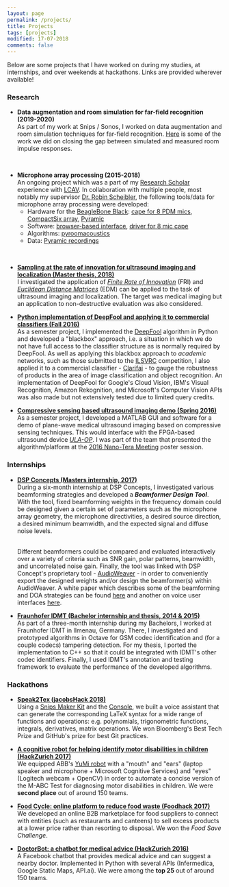 ```yaml
---
layout: page
permalink: /projects/
title: Projects
tags: [projects]
modified: 17-07-2018
comments: false
---
```


Below are some projects that I have worked on during my studies, at internships, and over weekends at hackathons. Links are provided wherever available!


### Research

* **Data augmentation and room simulation for far-field recognition (2019-2020)**<br>
As part of my work at Snips / Sonos, I worked on data augmentation and room simulation techniques for far-field recognition. [Here](https://arxiv.org/pdf/2006.02774.pdf) is some of the work we did on closing the gap between simulated and measured room impulse responses.
<br />

* **Microphone array processing (2015-2018)**<br>
An ongoing project which was a part of my [Research Scholar](https://ic.epfl.ch/ResearchScholars) experience with [LCAV](https://lcav.epfl.ch/). In collaboration with multiple people, most notably my supervisor <a href="http://www.robinscheibler.org/" target="_blank">Dr. Robin Scheibler</a>, the following tools/data for microphone array processing were developed:
    * Hardware for the [BeagleBone Black](https://beagleboard.org/black): [cape for 8 PDM mics](https://github.com/fakufaku/kurodako), [CompactSix array](https://github.com/LCAV/CompactSix), [Pyramic](https://github.com/LCAV/Pyramic)
    * Software: [browser-based interface](https://github.com/LCAV/easy-dsp), [driver for 8 mic cape](https://github.com/Scrashdown/PRU-Audio-Processing)
    * Algorithms: [pyroomacoustics](https://github.com/LCAV/pyroomacoustics)
    * Data: [Pyramic recordings](https://zenodo.org/record/1209005#.W05WVNgzab8)  
<br />

* [**Sampling at the rate of innovation for ultrasound imaging and localization (Master thesis, 2018)**](https://github.com/ebezzam/frius)<br>
I investigated the application of [_Finite Rate of Innovation_](https://ieeexplore.ieee.org/document/1003065/) (FRI) and [_Euclidean Distance Matrices_](https://arxiv.org/pdf/1502.07541.pdf) (EDM) can be applied to the task of ultrasound imaging and localization.  The target was medical imaging but an application to non-destructive evaluation was also considered.

* [**Python implementation of DeepFool and applying it to commercial classifiers (Fall 2016)**](/pdf/lts4_semester_project_eric_bezzam.pdf)<br>
As a semester project, I implemented the <a href="https://arxiv.org/abs/1511.04599" target="_blank">DeepFool</a> algorithm in Python and developed a "blackbox" approach, i.e. a situation in which we do not have full access to the classifier structure as is normally required by DeepFool. As well as applying this blackbox approach to _academic_ networks, such as those submitted to the <a href="http://www.image-net.org/challenges/LSVRC/" target="_blank">ILSVRC</a> competition, I also applied it to a commercial classifier - <a href="https://www.clarifai.com/" target="_blank">Clarifai</a> - to gauge the robustness of products in the area of image classification and object recognition. An implementation of DeepFool for Google's Cloud Vision, IBM's Visual Recognition, Amazon Rekognition, and Microsoft's Computer Vision APIs was also made but not extensively tested due to limited query credits.

* [**Compressive sensing based ultrasound imaging demo (Spring 2016)**](/pdf/lts5_semester_project_eric_bezzam.pdf)<br>
As a semester project, I developed a MATLAB GUI and software for a demo of plane-wave medical ultrasound imaging based on compressive sensing techniques. This would interface with the FPGA-based ultrasound device <a href="http://ieeexplore.ieee.org/stamp/stamp.jsp?arnumber=7468550" target="_blank">_ULA-OP_</a>. I was part of the team that presented the algorithm/platform at the <a href="http://www.nano-tera.ch/pdf/posters2016/UltrasoundToGo250.pdf" target="_blank">2016 Nano-Tera Meeting</a> poster session.

### Internships

* [**DSP Concepts (Masters internship, 2017)**](https://dspconcepts.com/)<br>
During a six-month internship at DSP Concepts, I investigated various beamforming strategies and developed a **_Beamformer Design Tool_**. With the tool, fixed beamforming weights in the frequency domain could be designed given a certain set of parameters such as the microphone array geometry, the microphone directivities, a desired source direction, a desired minimum beamwidth, and the expected signal and diffuse noise levels.  

    <br>
    Different beamformers could be compared and evaluated interactively over a variety of criteria such as SNR gain, polar patterns, beamwidth, and uncorrelated noise gain. Finally, the tool was linked with DSP Concept's proprietary tool - <a href="https://dspconcepts.com/solutions/audio-weaver" target="_blank">AudioWeaver</a> - in order to conveniently export the designed weights and/or design the beamformer(s) within AudioWeaver. A white paper which describes some of the beamforming and DOA strategies can be found <a href="https://dspconcepts.com/sites/default/files/voice_ui_part2.pdf" target="_blank">here</a> and another on voice user interfaces <a href="https://dspconcepts.com/sites/default/files/fundamentals_of_voice_ui.pdf" target="_blank">here</a>.

* [**Fraunhofer IDMT (Bachelor internship and thesis, 2014 & 2015)**](https://www.idmt.fraunhofer.de/en.html)<br>
As part of a three-month internship during my Bachelors, I worked at Fraunhofer IDMT in Ilmenau, Germany. There, I investigated and prototyped algorithms in Octave for GSM codec identification and (for a couple codecs) tampering detection. For my thesis, I ported the implementation to C++ so that it could be integrated with IDMT's other codec identifiers. Finally, I used IDMT's annotation and testing framework to evaluate the performance of the developed algorithms.


### Hackathons

* [**Speak2Tex (jacobsHack 2018)**](https://devpost.com/software/speak2tex)<br>
Using a [Snips Maker Kit](https://makers.snips.ai/kit/) and the [Console](http://console.snips.ai), we built a voice assistant that can generate the corresponding LaTeX syntax for a wide range of functions and operations: e.g. polynomials, trigonometric functions, integrals, derivatives, matrix operations. We won Bloomberg's Best Tech Prize and GitHub's prize for best Git practices.

* [**A cognitive robot for helping identify motor disabilities in children (HackZurich 2017)**](https://devpost.com/software/jred)<br>
We equipped ABB's [YuMi robot](https://new.abb.com/products/robotics/industrial-robots/yumi) with a "mouth" and "ears" (laptop speaker and microphone + Microsoft Cognitive Services) and "eyes" (Logitech webcam + OpenCV) in order to automate a concise version of the M-ABC Test for diagnosing motor disabilities in children. We were **second place** out of around 150 teams.

* [**Food Cycle: online platform to reduce food waste (Foodhack 2017)**](https://youtu.be/WgaTlFW-41Q)<br>
We developed an online B2B marketplace for food suppliers to connect with entities (such as restaurants and canteens) to sell excess products at a lower price rather than resorting to disposal. We won the _Food Save Challenge_.

* [**DoctorBot: a chatbot for medical advice (HackZurich 2016)**](https://github.com/ebezzam/DoctorBot)<br>
A Facebook chatbot that provides medical advice and can suggest a nearby doctor. Implemented in Python with several APIs (Infermedica, Google Static Maps, API.ai). We were among the **top 25** out of around 150 teams.


<!-- ### Select course projects

* **Embedded Systems**<br>

* **PCML 2**<br>

* **PCML 1**<br> -->



